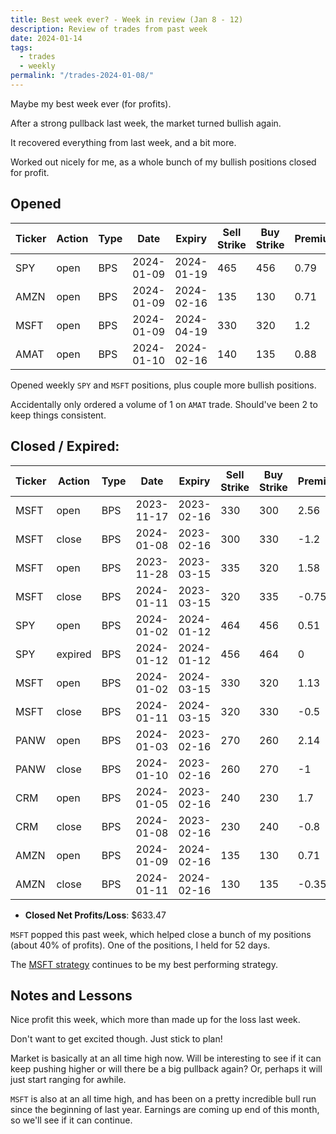 ```yaml
---
title: Best week ever? - Week in review (Jan 8 - 12)
description: Review of trades from past week
date: 2024-01-14
tags:
  - trades
  - weekly
permalink: "/trades-2024-01-08/"
---
```


Maybe my best week ever (for profits).

After a strong pullback last week, the market turned bullish again.

It recovered everything from last week, and a bit more.

Worked out nicely for me, as a whole bunch of my bullish positions closed for profit.

## Opened

<div class="trade-table weekly full-width">

|**Ticker**|**Action**|**Type**|**Date**|**Expiry**|**Sell Strike**|**Buy Strike**|**Premium**|**Qty**|**Fee**|**Net**|
|---|---|---|---|---|---|---|---|---|---|---|
|SPY|open|BPS|2024-01-09|2024-01-19|465|456|0.79|2|1.79|156.21|
|AMZN|open|BPS|2024-01-09|2024-02-16|135|130|0.71|2|2.8|139.2|
|MSFT|open|BPS|2024-01-09|2024-04-19|330|320|1.2|1|1.26|118.74|
|AMAT|open|BPS|2024-01-10|2024-02-16|140|135|0.88|1|1.4|86.6|

</div>

Opened weekly `SPY` and `MSFT` positions, plus couple more bullish positions.

Accidentally only ordered a volume of 1 on `AMAT` trade.  Should've been 2 to keep things consistent.

## Closed / Expired:

<div class = "trade-table monthly full-width">

|**Ticker**|**Action**|**Type**|**Date**|**Expiry**|**Sell Strike**|**Buy Strike**|**Premium**|**Qty**|**Fee**|**Net**|**Profit/Loss**|
|---|---|---|---|---|---|---|---|---|---|---|---|
|MSFT|open|BPS|2023-11-17|2023-02-16|330|300|2.56|1|2.09|253.91|$131.81|
|MSFT|close|BPS|2024-01-08|2023-02-16|300|330|-1.2|1|2.1|-122.1|
|MSFT|open|BPS|2023-11-28|2023-03-15|335|320|1.58|1|2.09|155.91|$79.51|
|MSFT|close|BPS|2024-01-11|2023-03-15|320|335|-0.75|1|1.4|-76.4|
|SPY|open|BPS|2024-01-02|2024-01-12|464|456|0.51|2|3.6|98.4|$98.40|
|SPY|expired|BPS|2024-01-12|2024-01-12|456|464|0|2|0|0|
|MSFT|open|BPS|2024-01-02|2024-03-15|330|320|1.13|1|2.1|110.9|$59.50|
|MSFT|close|BPS|2024-01-11|2024-03-15|320|330|-0.5|1|1.4|-51.4|
|PANW|open|BPS|2024-01-03|2023-02-16|270|260|2.14|1|2.1|211.9|$110.64|
|PANW|close|BPS|2024-01-10|2023-02-16|260|270|-1|1|1.26|-101.26|
|CRM|open|BPS|2024-01-05|2023-02-16|240|230|1.7|1|1.4|168.6|$87.20|
|CRM|close|BPS|2024-01-08|2023-02-16|230|240|-0.8|1|1.4|-81.4|
|AMZN|open|BPS|2024-01-09|2024-02-16|135|130|0.71|2|2.8|139.2|$66.41|
|AMZN|close|BPS|2024-01-11|2024-02-16|130|135|-0.35|2|2.79|-72.79|

</div>

- **Closed Net Profits/Loss**: $633.47

`MSFT` popped this past week, which helped close a bunch of my positions (about 40% of profits). One of the positions, I held for 52 days.  

The <a href="/90dte-msft-strategy/">MSFT strategy</a> continues to be my best performing strategy.


## Notes and Lessons

Nice profit this week, which more than made up for the loss last week.

Don't want to get excited though.  Just stick to plan!

Market is basically at an all time high now. Will be interesting to see if it can keep pushing higher or will there be a big pullback again?  Or, perhaps it will just start ranging for awhile.

`MSFT` is also at an all time high, and has been on a pretty incredible bull run since the beginning of last year.  Earnings are coming up end of this month, so we'll see if it can continue.
